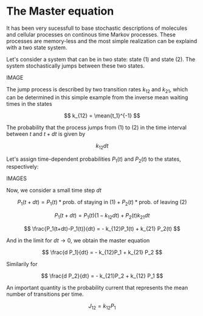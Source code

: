 # The Master equation

It has been very sucessfull to base stochastic descriptions of molecules and cellular processes on continous time Markov processes. These processes are memory-less and the most simple realization can be explaind with a two state system.

Let's consider a system that can be in two state: state $(1)$ and state $(2)$. The system stochastically jumps between these two states.

IMAGE

The jump process is described by two transition rates $k_{12}$ and $k_{21}$, which can be determined in this simple example from the inverse mean waiting times in the states

$$
k_{12} = \mean{t_1}^{-1}
$$

The probability that the process jumps from $(1)$ to $(2)$ in the time interval between $t$ and $t+dt$ is given by

$$
k_{12} dt
$$

Let's assign time-dependent probabilities $P_1(t)$ and $P_2(t)$ to the states, respectively:

IMAGES


Now, we consider a small time step $dt$

$$
P_1(t+dt) = P_1(t)*\mbox{prob. of staying in (1)} + P_2(t)* \mbox{prob. of leaving (2)}
$$

$$
P_1(t+dt) = P_1(t)(1 - k_{12}dt) + P_2(t) k_{21} dt
$$

$$
\frac{P_1(t+dt)-P_1(t)}{dt} = - k_{12}P_1(t) + k_{21} P_2(t)
$$

And in the limit for $dt \to 0$, we obtain the master equation

$$
\frac{d P_1}{dt} = - k_{12}P_1 + k_{21} P_2
$$

Similarily for

$$
\frac{d P_2}{dt} = - k_{21}P_2 + k_{12} P_1
$$

An important quantity is the probability current that represents the mean number of transitions per time.

$$
J_{12} = k_{12}P_1
$$